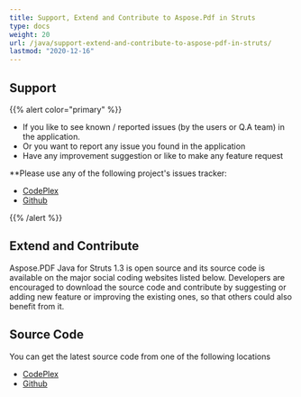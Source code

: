 ```yaml
---
title: Support, Extend and Contribute to Aspose.Pdf in Struts
type: docs
weight: 20
url: /java/support-extend-and-contribute-to-aspose-pdf-in-struts/
lastmod: "2020-12-16"
---
```



## Support

{{% alert color="primary" %}} 

- If you like to see known / reported issues (by the users or Q.A team) in the application.
- Or you want to report any issue you found in the application
- Have any improvement suggestion or like to make any feature request

**Please use any of the following project's issues tracker:

- [CodePlex](https://asposepdfforstruts.codeplex.com/workitem/list/basic)
- [Github](https://github.com/aspose-pdf/Aspose.PDF-for-Java/issues)

{{% /alert %}} 



## Extend and Contribute
Aspose.PDF Java for Struts 1.3 is open source and its source code is available on the major social coding websites listed below. Developers are encouraged to download the source code and contribute by suggesting or adding new feature or improving the existing ones, so that others could also benefit from it.

## Source Code
You can get the latest source code from one of the following locations

- [CodePlex](https://asposepdfforstruts.codeplex.com)
- [Github](https://github.com/aspose-pdf/Aspose.PDF-for-Java/tree/master/Plugins/Aspose_Pdf_for_Struts)
